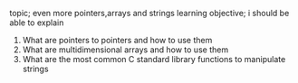 topic; even more pointers,arrays and strings
learning objective; i should be able to explain
1. What are pointers to pointers and how to use them
2. What are multidimensional arrays and how to use them
3. What are the most common C standard library functions to manipulate strings
